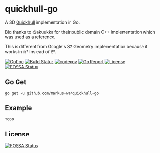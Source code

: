 # quickhull-go

A 3D [Quickhull](https://en.wikipedia.org/wiki/Quickhull) implementation in Go.

Big thanks to [@akuukka](https://github.com/akuukka) for their public domain [C++ implementation](https://github.com/akuukka/quickhull) which was used as a reference.

This is different from Google's S2 Geometry implementation because it works in ℝ³ instead of S².

[![GoDoc](https://godoc.org/github.com/markus-wa/quickhull-go?status.svg)](https://godoc.org/github.com/markus-wa/quickhull-go)
[![Build Status](https://travis-ci.org/markus-wa/quickhull-go.svg?branch=master)](https://travis-ci.org/markus-wa/quickhull-go)
[![codecov](https://codecov.io/gh/markus-wa/quickhull-go/branch/master/graph/badge.svg)](https://codecov.io/gh/markus-wa/quickhull-go)
[![Go Report](https://goreportcard.com/badge/github.com/markus-wa/quickhull-go)](https://goreportcard.com/report/github.com/markus-wa/quickhull-go)
[![License](https://img.shields.io/badge/license-MIT-blue.svg?style=flat)](LICENSE.md)
[![FOSSA Status](https://app.fossa.io/api/projects/git%2Bgithub.com%2Fmarkus-wa%2Fquickhull-go.svg?type=shield)](https://app.fossa.io/projects/git%2Bgithub.com%2Fmarkus-wa%2Fquickhull-go?ref=badge_shield)

## Go Get

	go get -u github.com/markus-wa/quickhull-go

## Example

	TODO


## License
[![FOSSA Status](https://app.fossa.io/api/projects/git%2Bgithub.com%2Fmarkus-wa%2Fquickhull-go.svg?type=large)](https://app.fossa.io/projects/git%2Bgithub.com%2Fmarkus-wa%2Fquickhull-go?ref=badge_large)